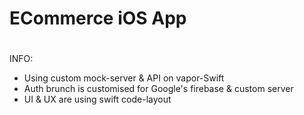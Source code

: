 # ECommerce iOS App
#
INFO: 
- Using custom mock-server & API on vapor-Swift
- Auth brunch is customised for Google's firebase & custom server
- UI & UX are using swift code-layout 
